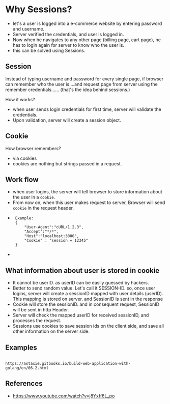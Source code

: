 # Why Sessions?

- let's a user is logged into a e-commerce website by entering password and username.
-  Server verified the credentials, and user is logged in.
- Now  when he navigates to any other page (billing page, cart page), he has to login again for server to know who the user is. 
- this can be solved using Sessions.


## Session
Instead of typing username and password for every single page, if browser can remember who the user is....and request page from server using the remember credentials...... 
 (that's the idea behind sessions.)

How it works?
- when user sends login credentials for first time, server will validate the credentials.
- Upon validation, server will create a session object. 


 ## Cookie
 How browser remembers?
 - via cookies
 - cookies are nothing but strings passed in a request.


 ## Work flow
 - when user logins, the server will tell browser to store information about the user in a `cookie`.
 - From now on, when this user makes request to server, Browser will send `cookie` in the request header.
 - ```
    Example: 
    {
        "User-Agent":"cURL/1.2.3",
        "Accept":"*/*",
        "Host":"localhost:3000",
        "Cookie" : "session = 12345"
    }
- 

## What information about user is stored in cookie
- It cannot be userID. as userID can be easily guessed by hackers.
- Better to send random value. Let's call it SESSION-ID. so, once user logins, server will create a sessionID mapped with user details (userID). This mapping is stored on server. and SessionID is sent in the response
- Cookie will store the sessionID. and in consequent request, SessionID will be sent in http Header.
- Server will check the mapped userID for received sessionID, and processes the request.
- Sessions use cookies to save session ids on the client side, and save all other information on the server side.

## Examples
```

https://astaxie.gitbooks.io/build-web-application-with-golang/en/06.2.html
```


 ## References
 - https://www.youtube.com/watch?v=j8Yxff6L_po




